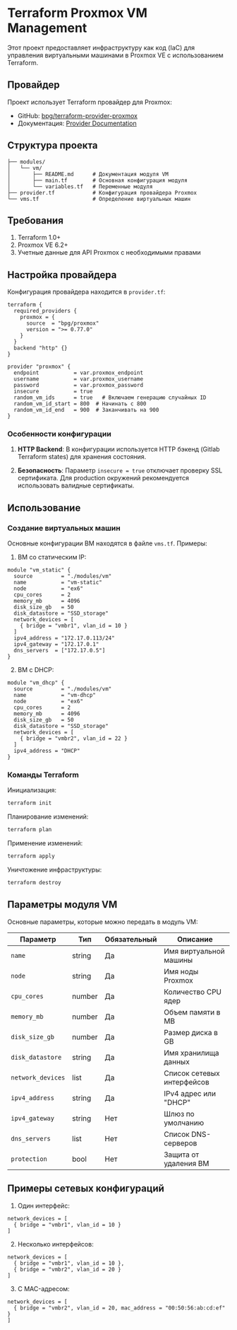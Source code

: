 # Terraform Proxmox VM Management

Этот проект предоставляет инфраструктуру как код (IaC) для управления виртуальными машинами в Proxmox VE с использованием Terraform.

## Провайдер

Проект использует Terraform провайдер для Proxmox:
- GitHub: [bpg/terraform-provider-proxmox](https://github.com/bpg/terraform-provider-proxmox)
- Документация: [Provider Documentation](https://registry.terraform.io/providers/bpg/proxmox/latest/docs)

## Структура проекта

```
├── modules/
│   └── vm/
│       ├── README.md      # Документация модуля VM
│       ├── main.tf        # Основная конфигурация модуля
│       └── variables.tf   # Переменные модуля
├── provider.tf            # Конфигурация провайдера Proxmox
└── vms.tf                 # Определение виртуальных машин
```

## Требования

1. Terraform 1.0+
2. Proxmox VE 6.2+
3. Учетные данные для API Proxmox с необходимыми правами

## Настройка провайдера

Конфигурация провайдера находится в `provider.tf`:

```hcl
terraform {
  required_providers {
    proxmox = {
      source  = "bpg/proxmox"
      version = ">= 0.77.0"
    }
  }
  backend "http" {}
}

provider "proxmox" {
  endpoint           = var.proxmox_endpoint
  username           = var.proxmox_username
  password           = var.proxmox_password
  insecure           = true
  random_vm_ids      = true   # Включаем генерацию случайных ID
  random_vm_id_start = 800  # Начинать с 800
  random_vm_id_end   = 900  # Заканчивать на 900
}
```

### Особенности конфигурации

1. **HTTP Backend**: В конфигурации используется HTTP бэкенд (Gitlab Terraform states) для хранения состояния.

2. **Безопасность**: Параметр `insecure = true` отключает проверку SSL сертификата. Для production окружений рекомендуется использовать валидные сертификаты.

## Использование

### Создание виртуальных машин

Основные конфигурации ВМ находятся в файле `vms.tf`. Примеры:

1. ВМ со статическим IP:
```hcl
module "vm_static" {
  source         = "./modules/vm"
  name           = "vm-static"
  node           = "ex6"
  cpu_cores      = 2
  memory_mb      = 4096
  disk_size_gb   = 50
  disk_datastore = "SSD_storage"
  network_devices = [
    { bridge = "vmbr1", vlan_id = 10 }
  ]
  ipv4_address = "172.17.0.113/24"
  ipv4_gateway = "172.17.0.1"
  dns_servers  = ["172.17.0.5"]
}
```

2. ВМ с DHCP:
```hcl
module "vm_dhcp" {
  source         = "./modules/vm"
  name           = "vm-dhcp"
  node           = "ex6"
  cpu_cores      = 2
  memory_mb      = 4096
  disk_size_gb   = 50
  disk_datastore = "SSD_storage"
  network_devices = [
    { bridge = "vmbr2", vlan_id = 22 }
  ]
  ipv4_address = "DHCP"
}
```

### Команды Terraform

Инициализация:
```bash
terraform init
```

Планирование изменений:
```bash
terraform plan
```

Применение изменений:
```bash
terraform apply
```

Уничтожение инфраструктуры:
```bash
terraform destroy
```

## Параметры модуля VM

Основные параметры, которые можно передать в модуль VM:

| Параметр         | Тип     | Обязательный | Описание                          |
|------------------|---------|--------------|-----------------------------------|
| `name`           | string  | Да           | Имя виртуальной машины            |
| `node`           | string  | Да           | Имя ноды Proxmox                  |
| `cpu_cores`      | number  | Да           | Количество CPU ядер               |
| `memory_mb`      | number  | Да           | Объем памяти в MB                 |
| `disk_size_gb`   | number  | Да           | Размер диска в GB                 |
| `disk_datastore` | string  | Да           | Имя хранилища данных              |
| `network_devices`| list    | Да           | Список сетевых интерфейсов        |
| `ipv4_address`   | string  | Да           | IPv4 адрес или "DHCP"             |
| `ipv4_gateway`   | string  | Нет          | Шлюз по умолчанию                 |
| `dns_servers`    | list    | Нет          | Список DNS-серверов               |
| `protection`     | bool    | Нет          | Защита от удаления ВМ             |

## Примеры сетевых конфигураций

1. Один интерфейс:
```hcl
network_devices = [
  { bridge = "vmbr1", vlan_id = 10 }
]
```

2. Несколько интерфейсов:
```hcl
network_devices = [
  { bridge = "vmbr1", vlan_id = 10 },
  { bridge = "vmbr2", vlan_id = 20 }
]
```

3. С MAC-адресом:

```hcl
network_devices = [
  { bridge = "vmbr2", vlan_id = 20, mac_address = "00:50:56:ab:cd:ef" }
]
```